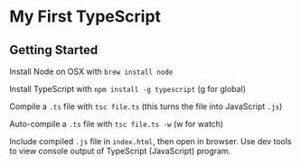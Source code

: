 # My First TypeScript

## Getting Started
Install Node on OSX with `brew install node`

Install TypeScript with `npm install -g typescript` (g for global)

Compile a `.ts` file with `tsc file.ts` (this turns the file into JavaScript `.js`)

Auto-compile a `.ts` file with `tsc file.ts -w` (w for watch)

Include compiled `.js` file in `index.html`, then open in browser. Use dev tools to view console output of TypeScript (JavaScript) program.